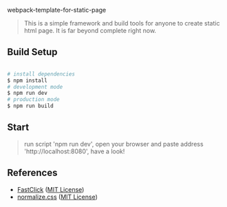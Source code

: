 webpack-template-for-static-page

>This is a simple framework and build tools for anyone to create static html page. It is far beyond complete right now.

## Build Setup

``` bash

# install dependencies
$ npm install
# development mode
$ npm run dev
# production mode
$ npm run build

```

## Start
> run script 'npm run dev', open your browser and paste address 'http://localhost:8080', have a look!

## References
* [FastClick](https://github.com/ftlabs/fastclick) ([MIT License](https://github.com/ftlabs/fastclick/blob/master/LICENSE))
* [normalize.css](https://github.com/necolas/normalize.css) ([MIT License](https://github.com/necolas/normalize.css/blob/master/LICENSE.md))